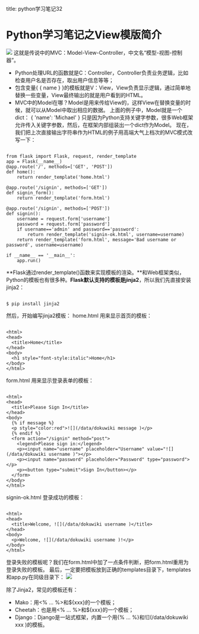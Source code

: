 title: python学习笔记32 

#  Python学习笔记之View模版简介 
![](/data/dokuwiki/python/pasted/20160314-105301.png)
这就是传说中的MVC：Model-View-Controller，中文名“模型-视图-控制器”。
  * Python处理URL的函数就是C：Controller，Controller负责业务逻辑，比如检查用户名是否存在，取出用户信息等等；
  * 包含变量{ { name } }的模板就是V：View，View负责显示逻辑，通过简单地替换一些变量，View最终输出的就是用户看到的HTML。
  * MVC中的Model在哪？Model是用来传给View的，这样View在替换变量的时候，就可以从Model中取出相应的数据。
上面的例子中，Model就是一个dict：
{ 'name': 'Michael' }
只是因为Python支持关键字参数，很多Web框架允许传入关键字参数，然后，在框架内部组装出一个dict作为Model。
现在，我们把上次直接输出字符串作为HTML的例子用高端大气上档次的MVC模式改写一下：
```

from flask import Flask, request, render_template
app = Flask(__name__)
@app.route('/', methods=['GET', 'POST'])
def home():
    return render_template('home.html')

@app.route('/signin', methods=['GET'])
def signin_form():
    return render_template('form.html')

@app.route('/signin', methods=['POST'])
def signin():
    username = request.form['username']
    password = request.form['password']
    if username=='admin' and password=='password':
        return render_template('signin-ok.html', username=username)
    return render_template('form.html', message='Bad username or password', username=username)

if __name__ == '__main__':
    app.run()

```
**Flask通过render_template()函数来实现模板的渲染。**和Web框架类似，Python的模板也有很多种。**Flask默认支持的模板是jinja2**，所以我们先直接安装jinja2：
```

$ pip install jinja2

```
然后，开始编写jinja2模板：
home.html
用来显示首页的模板：
```

<html>
<head>
  <title>Home</title>
</head>
<body>
  <h1 style="font-style:italic">Home</h1>
</body>
</html>

```
form.html
用来显示登录表单的模板：
```

<html>
<head>
  <title>Please Sign In</title>
</head>
<body>
  {% if message %}
  <p style="color:red">![](/data/dokuwiki message )</p>
  {% endif %}
  <form action="/signin" method="post">
    <legend>Please sign in:</legend>
    <p><input name="username" placeholder="Username" value="![](/data/dokuwiki username )"></p>
    <p><input name="password" placeholder="Password" type="password"></p>
    <p><button type="submit">Sign In</button></p>
  </form>
</body>
</html>

```
signin-ok.html
登录成功的模板：
```

<html>
<head>
  <title>Welcome, ![](/data/dokuwiki username )</title>
</head>
<body>
  <p>Welcome, ![](/data/dokuwiki username )!</p>
</body>
</html>

```
登录失败的模板呢？我们在form.html中加了一点条件判断，把form.html重用为登录失败的模板。
最后，一定要把模板放到正确的templates目录下，templates和app.py在同级目录下：
![](/data/dokuwiki/python/pasted/20160314-105512.png)

除了Jinja2，常见的模板还有：
  * Mako：用<% ... %>和${xxx}的一个模板；
  * Cheetah：也是用<% ... %>和${xxx}的一个模板；
  * Django：Django是一站式框架，内置一个用{% ... %}和![](/data/dokuwiki xxx )的模板。